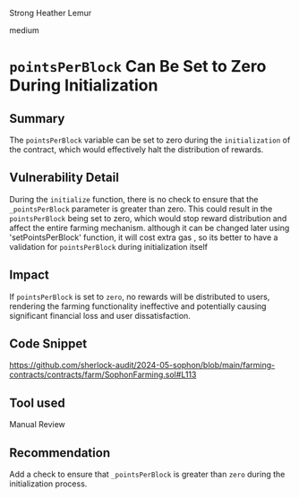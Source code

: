 Strong Heather Lemur

medium

# `pointsPerBlock` Can Be Set to Zero During Initialization

## Summary
The `pointsPerBlock` variable can be set to zero during the `initialization` of the contract, which would effectively halt the distribution of rewards.
## Vulnerability Detail
During the `initialize` function, there is no check to ensure that the `_pointsPerBlock` parameter is greater than zero. This could result in the `pointsPerBlock` being set to zero, which would stop reward distribution and affect the entire farming mechanism. although it can be changed later using 'setPointsPerBlock' function, it will cost extra gas , so its better to have a validation for `pointsPerBlock` during initialization itself
## Impact
If `pointsPerBlock` is set to `zero`, no rewards will be distributed to users, rendering the farming functionality ineffective and potentially causing significant financial loss and user dissatisfaction.
## Code Snippet
https://github.com/sherlock-audit/2024-05-sophon/blob/main/farming-contracts/contracts/farm/SophonFarming.sol#L113
## Tool used

Manual Review

## Recommendation
Add a check to ensure that `_pointsPerBlock` is greater than `zero` during the initialization process.